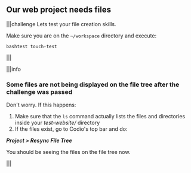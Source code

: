 ## Our web project needs files

|||challenge
Lets test your file creation skills. 

Make sure you are on the `~/workspace` directory and execute: 

```
bashtest touch-test
```
|||

|||info
### Some files are not being displayed on the file tree after the challenge was passed

Don't worry. If this happens: 

1. Make sure that the `ls` command actually lists the files and directories inside your _test-website/_ directory
2. If the files exist, go to Codio's top bar and do: 

__*Project > Resync File Tree*__

You should be seeing the files on the file tree now.

|||